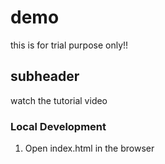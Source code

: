 # demo
this is for trial purpose only!!
## subheader 
watch the tutorial video
### Local Development 

1. Open index.html in the browser